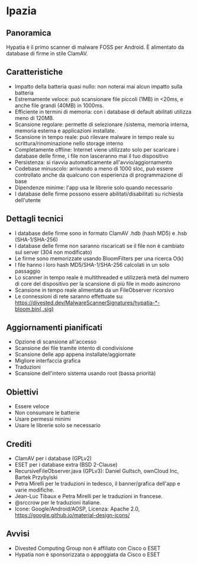 Ipazia
=======

Panoramica
--------
Hypatia è il primo scanner di malware FOSS per Android. È alimentato da database di firme in stile ClamAV.

Caratteristiche
--------
- Impatto della batteria quasi nullo: non noterai mai alcun impatto sulla batteria
- Estremamente veloce: può scansionare file piccoli (1MB) in <20ms, e anche file grandi (40MB) in 1000ms.
- Efficiente in termini di memoria: con i database di default abilitati utilizza meno di 120MB.
- Scansione regolare: permette di selezionare /sistema, memoria interna, memoria esterna e applicazioni installate.
- Scansione in tempo reale: può rilevare malware in tempo reale su scrittura/rinominazione nello storage interno
- Completamente offline: Internet viene utilizzato solo per scaricare i database delle firme, i file non lasceranno mai il tuo dispositivo
- Persistenza: si riavvia automaticamente all'avvio/aggiornamento
- Codebase minuscolo: arrivando a meno di 1000 sloc, può essere controllato anche da qualcuno con esperienza di programmazione di base
- Dipendenze minime: l'app usa le librerie solo quando necessario
- I database delle firme possono essere abilitati/disabilitati su richiesta dell'utente

Dettagli tecnici
------------------
- I database delle firme sono in formato ClamAV .hdb (hash MD5) e .hsb (SHA-1/SHA-256)
- I database delle firme non saranno riscaricati se il file non è cambiato sul server (304 non modificato)
- Le firme sono memorizzate usando BloomFilters per una ricerca O(k)
- I file hanno i loro hash MD5/SHA-1/SHA-256 calcolati in un solo passaggio
- Lo scanner in tempo reale è multithreaded e utilizzerà metà del numero di core del dispositivo per la scansione di più file in modo asincrono
- Scansione in tempo reale alimentata da un FileObserver ricorsivo
- Le connessioni di rete saranno effettuate su: https://divested.dev/MalwareScannerSignatures/hypatia-*-bloom.bin{,.sig}

Aggiornamenti pianificati
----------------
- Opzione di scansione all'accesso
- Scansione dei file tramite intento di condivisione
- Scansione delle app appena installate/aggiornate
- Migliore interfaccia grafica
- Traduzioni
- Scansione dell'intero sistema usando root (bassa priorità)

Obiettivi
-----
- Essere veloce
- Non consumare le batterie
- Usare permessi minimi
- Usare le librerie solo se necessario

Crediti
-------
- ClamAV per i database (GPLv2)
- ESET per i database extra (BSD 2-Clause)
- RecursiveFileObserver.java (GPLv3): Daniel Gultsch, ownCloud Inc, Bartek Przybylski
- Petra Mirelli per le traduzioni in tedesco, il banner/grafica dell'app e varie modifiche.
- Jean-Luc Tibaux e Petra Mirelli per le traduzioni in francese.
- @srccrow per le traduzioni italiane.
- Icone: Google/Android/AOSP, Licenza: Apache 2.0, https://google.github.io/material-design-icons/

Avvisi
-------
- Divested Computing Group non è affiliato con Cisco o ESET
- Hypatia non è sponsorizzata o appoggiata da Cisco o ESET
